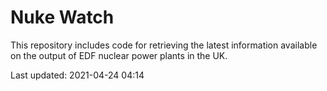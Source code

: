 # Nuke Watch

This repository includes code for retrieving the latest information available on the output of EDF nuclear power plants in the UK.

Last updated: 2021-04-24 04:14